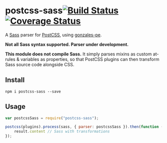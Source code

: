# postcss-sass[![Build Status](https://travis-ci.org/AleshaOleg/postcss-sass.svg?branch=master)](https://travis-ci.org/AleshaOleg/postcss-sass) [![Coverage Status](https://coveralls.io/repos/AleshaOleg/postcss-sass/badge.svg?branch=master)](https://coveralls.io/r/AleshaOleg/postcss-sass?branch=master)

A [Sass](http://sass-lang.com/) parser for [PostCSS](https://github.com/postcss/postcss), using [gonzales-pe](https://github.com/tonyganch/gonzales-pe).

**Not all Sass syntax supported. Parser under development.**

**This module does not compile Sass.** It simply parses mixins as custom at-rules & variables as properties, so that PostCSS plugins can then transform Sass source code alongside CSS.

## Install
`npm i postcss-sass --save`

## Usage
```js
var postcssSass = require("postcss-sass");

postcss(plugins).process(sass, { parser: postcssSass }).then(function (result) {
    result.content // Sass with transformations
});
```
